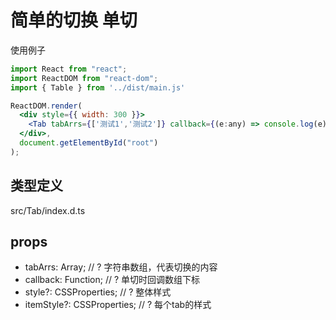 # 简单的切换 单切

使用例子

```jsx
import React from "react";
import ReactDOM from "react-dom";
import { Table } from '../dist/main.js'

ReactDOM.render(
  <div style={{ width: 300 }}>
    <Tab tabArrs={['测试1','测试2']} callback={(e:any) => console.log(e)} style={{background:'#fff'}}/>
  </div>,
  document.getElementById("root")
);
```

## 类型定义

src/Tab/index.d.ts

## props

* tabArrs: Array<string>;           // ? 字符串数组，代表切换的内容
* callback: Function;               // ? 单切时回调数组下标
* style?: CSSProperties;            // ? 整体样式
* itemStyle?: CSSProperties;        // ? 每个tab的样式
